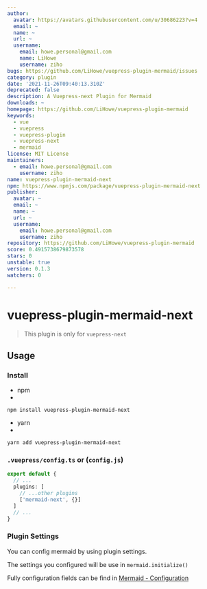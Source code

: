 ```yaml
---
author:
  avatar: https://avatars.githubusercontent.com/u/30686223?v=4
  email: ~
  name: ~
  url: ~
  username:
    email: howe.personal@gmail.com
    name: LiHowe
    username: ziho
bugs: https://github.com/LiHowe/vuepress-plugin-mermaid/issues
category: plugin
date: '2021-11-26T09:40:13.310Z'
deprecated: false
description: A Vuepress-next Plugin for Mermaid
downloads: ~
homepage: https://github.com/LiHowe/vuepress-plugin-mermaid
keywords:
  - vue
  - vuepress
  - vuepress-plugin
  - vuepress-next
  - mermaid
license: MIT License
maintainers:
  - email: howe.personal@gmail.com
    username: ziho
name: vuepress-plugin-mermaid-next
npm: https://www.npmjs.com/package/vuepress-plugin-mermaid-next
publisher:
  avatar: ~
  email: ~
  name: ~
  url: ~
  username:
    email: howe.personal@gmail.com
    username: ziho
repository: https://github.com/LiHowe/vuepress-plugin-mermaid
score: 0.4915738679873578
stars: 0
unstable: true
version: 0.1.3
watchers: 0

---
```


# vuepress-plugin-mermaid-next

> This plugin is only for `vuepress-next`

## Usage

### Install

+ npm
+ 
```shell
npm install vuepress-plugin-mermaid-next
```

+ yarn
+ 
```shell
yarn add vuepress-plugin-mermaid-next
```

### `.vuepress/config.ts` or (`config.js`)

```typescript
export default {
  // ...
  plugins: [
    // ...other plugins
    ['mermaid-next', {}]
  ]
  // ...
}
```

### Plugin Settings

You can config mermaid by using plugin settings.

The settings you configured will be use in `mermaid.initialize()`

Fully configuration fields can be find in [Mermaid - Configuration](https://mermaid-js.github.io/mermaid/#/./Setup?id=mermaidapi-configuration-defaults)
